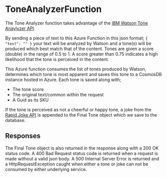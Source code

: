 # ToneAnalyzerFunction

The Tone Analyzer function takes advantage of the  [IBM Watson Tone Anaylyzer API](https://www.ibm.com/watson/services/tone-analyzer/).

By sending a piece of text to this Azure Function in this json format;
`
{
    "text": ""
}
`
your text will be analyzed by Watson and a tone(s) will be produced which best match that of the content. Tones are given a score (double) in the range of 0.5 to 1. A score greater than 0.75 indicates a high likelihood that the tone is perceived in the content.

This Azure function consumes the list of tones produced by Watson, determines which tone is most apparent and saves this tone to a CosmosDB instance hosted in Azure. Each tone is saved along with;
* The tone score
* The original text/common within the request
* A Guid as its SKU

If the tone is perceived as not a cheerful or happy tone, a joke from the [Rapid Joke API](https://rapidapi.com/webknox/api/jokes) is appended to the Final Tone object which we save to the database. 

## Responses
The Final Tone object is also returned in the response along with a 200 OK status code.
A 400 Bad Request status code is returned when a request is made without a valid json body.
A 500 Internal Server Error is returned and a HttpRequestException caught when either a tone or joke can not be consumed by either underlying service.
